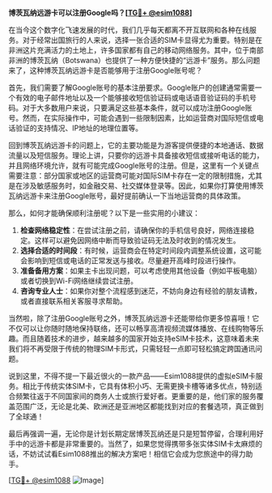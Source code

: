 **博茨瓦纳远游卡可以注册Google吗？[[TG💪+ @esim1088](https://t.me/s/esim1088)]**

在当今这个数字化飞速发展的时代，我们几乎每天都离不开互联网和各种在线服务。对于经常出国旅行的人来说，选择一张合适的SIM卡显得尤为重要。特别是在非洲这片充满活力的土地上，许多国家都有自己的移动网络服务。其中，位于南部非洲的博茨瓦纳（Botswana）也提供了一种方便快捷的“远游卡”服务。那么问题来了，这种博茨瓦纳远游卡是否能够用于注册Google账号呢？

首先，我们需要了解Google账号的基本注册要求。Google账户的创建通常需要一个有效的电子邮件地址以及一个能够接收短信验证码或电话语音验证码的手机号码。对于大多数用户来说，只要满足这些基本条件，就可以成功注册Google账号。然而，在实际操作中，可能会遇到一些限制因素，比如运营商对国际短信或电话验证的支持情况、IP地址的地理位置等。

回到博茨瓦纳远游卡的问题上，它的主要功能是为游客提供便捷的本地通话、数据流量以及短信服务。理论上讲，只要你的远游卡具备接收短信或接听电话的能力，并且网络环境允许，就有可能完成Google账号的注册。但是，这里有一个关键点需要注意：部分国家或地区的运营商可能对国际SIM卡存在一定的限制措施，尤其是在涉及敏感服务时，如金融交易、社交媒体登录等。因此，如果你打算使用博茨瓦纳远游卡来注册Google账号，最好提前确认一下当地运营商的具体政策。

那么，如何才能确保顺利注册呢？以下是一些实用的小建议：

1. **检查网络稳定性**：在尝试注册之前，请确保你的手机信号良好，网络连接稳定。这样可以避免因网络中断而导致验证码无法及时收到的情况发生。
2. **选择合适的时间段**：有时候，运营商会在特定时间段内调整系统设置，这可能会影响到短信或电话的正常发送与接收。尽量避开高峰时段进行操作。
3. **准备备用方案**：如果主卡出现问题，可以考虑使用其他设备（例如平板电脑）或者切换到Wi-Fi网络继续尝试注册。
4. **咨询专业人士**：如果你对整个流程感到迷茫，不妨向身边有经验的朋友请教，或者直接联系相关客服寻求帮助。

当然啦，除了注册Google账号之外，博茨瓦纳远游卡还能带给你更多惊喜哦！它不仅可以让你随时随地保持联络，还可以畅享高清视频流媒体播放、在线购物等乐趣。而且随着技术的进步，越来越多的国家开始支持eSIM卡技术，这意味着未来我们将不再受限于传统的物理SIM卡形式，只需轻轻一点即可轻松搞定跨国通讯问题。

说到这里，不得不提一下最近很火的一款产品——Esim1088提供的虚拟eSIM卡服务。相比于传统实体SIM卡，它具有体积小巧、无需更换卡槽等诸多优点，特别适合频繁往返于不同国家间的商务人士或旅行爱好者。更重要的是，他们家的服务覆盖范围广泛，无论是北美、欧洲还是亚洲地区都能找到对应的套餐选项，真正做到了全球通！

最后再强调一遍，无论你是计划长期定居博茨瓦纳还是只是短暂停留，合理利用好手中的远游卡都是非常重要的。当然了，如果您觉得携带多张实体SIM卡太麻烦的话，不妨试试看Esim1088推出的解决方案吧！相信它会成为您旅途中的得力助手。

[[TG💪+ @esim1088](https://t.me/s/esim1088) ![Image](https://i.postimg.cc/4NQfJmqS/Snipaste-2025-05-13-00-14-12.png)]